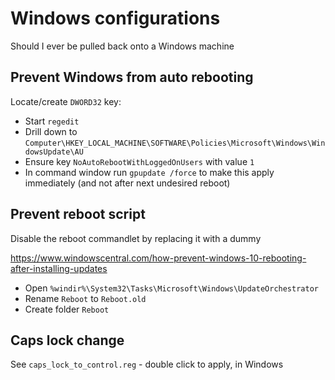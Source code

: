 # Windows configurations

Should I ever be pulled back onto a Windows machine

## Prevent Windows from auto rebooting

Locate/create `DWORD32` key:

* Start `regedit`
* Drill down to `Computer\HKEY_LOCAL_MACHINE\SOFTWARE\Policies\Microsoft\Windows\WindowsUpdate\AU`
* Ensure key `NoAutoRebootWithLoggedOnUsers` with value `1`
* In command window run `gpupdate /force` to make this apply immediately (and not after next undesired reboot)

## Prevent reboot script

Disable the reboot commandlet by replacing it with a dummy

<https://www.windowscentral.com/how-prevent-windows-10-rebooting-after-installing-updates>

* Open `%windir%\System32\Tasks\Microsoft\Windows\UpdateOrchestrator`
* Rename `Reboot` to `Reboot.old`
* Create folder `Reboot`

## Caps lock change

See `caps_lock_to_control.reg` - double click to apply, in Windows
